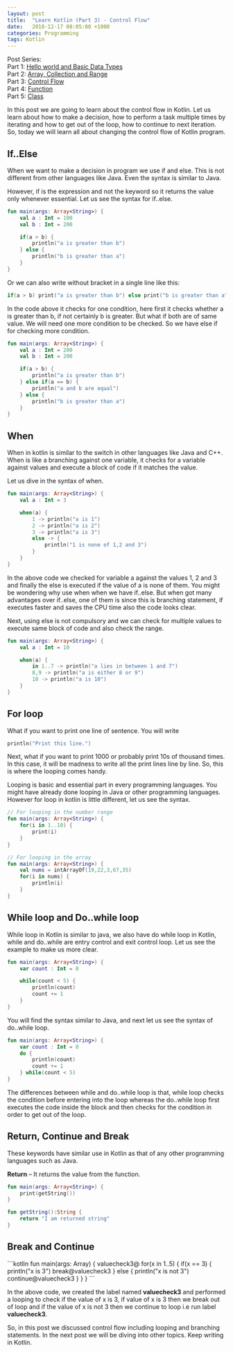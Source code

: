 ```yaml
---
layout: post
title:  "Learn Kotlin (Part 3) - Control Flow"
date:   2018-12-17 08:05:00 +1000
categories: Programming
tags: Kotlin
---
```

Post Series: <br />
Part 1: [Hello world and Basic Data Types](https://sudeepacharya.com.np/blog/2018/12/02/learn-kotlin-part-1-hello-world-and-basic-data-types/)<br />
Part 2: [Array, Collection and Range](https://sudeepacharya.com.np/blog/2018/12/10/learn-kotlin-part-2-array-collection-and-range/)<br />
Part 3: [Control Flow](https://sudeepacharya.com.np/blog/2018/12/16/learn-kotlin-part-3-control-flow/)<br />
Part 4: [Function](https://sudeepacharya.com.np/blog/2018/12/24/learn-kotlin-part-4-function/)<br />
Part 5: [Class](https://sudeepacharya.com.np/blog/2019/01/08/learn-kotlin-part-5-class/)<br />

In this post we are going to learn about the control flow in Kotlin. Let us learn about how to make a decision, how to perform a task multiple times by iterating and how to get out of the loop, how to continue to next iteration. So, today we will learn all about changing the control flow of Kotlin program.

<h2>If..Else</h2>
When we want to make a decision in program we use if and else. This is not different from other languages like Java. Even the syntax is similar to Java.

However, if is the expression and not the keyword so it returns the value only whenever essential. Let us see the syntax for if..else.

```kotlin
fun main(args: Array<String>) {
    val a : Int = 100
    val b : Int = 200

    if(a > b) {
        println("a is greater than b")
    } else {
        println("b is greater than a")
    }
}
```

Or we can also write without bracket in a single line like this:

```kotlin
if(a > b) print("a is greater than b") else print("b is greater than a")
```

In the code above it checks for one condition, here first it checks whether a is greater than b, if not certainly b is greater. But what if both are of same value. We will need one more condition to be checked. So we have else if for checking more condition.

```kotlin
fun main(args: Array<String>) {
    val a : Int = 200
    val b : Int = 200

    if(a > b) {
        println("a is greater than b")
    } else if(a == b) {
        println("a and b are equal")
    } else {
        println("b is greater than a")
    }
}
```

<h2>When</h2>
When in kotlin is similar to the switch in other languages like Java and C++. When is like a branching against one variable, it checks for a variable against values and execute a block of code if it matches the value.

Let us dive in the syntax of when.

```kotlin
fun main(args: Array<String>) {
    val a : Int = 3

    when(a) {
        1 -> println("a is 1")
        2 -> println("a is 2")
        3 -> println("a is 3")
        else -> {
            println("1 is none of 1,2 and 3")
        }
    }
}
```
In the above code we checked for variable a against the values 1, 2 and 3 and finally the else is executed if the value of a is none of them. You might be wondering why use when  when we have if..else. But when got many advantages over if..else, one of them is since this is branching statement, if executes faster and saves the CPU time also the code looks clear.

Next, using else is not compulsory and we can check for multiple values to execute same block of code and also check the range.

```kotlin
fun main(args: Array<String>) {
    val a : Int = 10

    when(a) {
        in 1..7 -> println("a lies in between 1 and 7")
        8,9 -> println("a is either 8 or 9")
        10 -> println("a is 10")
    }
}
```
<h2>For loop</h2>
What if you want to print one line of sentence. You will write

```kotlin
println("Print this line.")
```

Next, what if you want to print 1000 or probably print 10s of thousand times. In this case, it will be madness to write all the print lines line by line. So, this is where the looping comes handy.

Looping is basic and essential part in every programming languages. You might have already done looping in Java or other programming languages. However for loop in kotlin is little different, let us see the syntax.

```kotlin
// For looping in the number range
fun main(args: Array<String>) {
    for(i in 1..10) {
        print(i)
    }
}
```

```kotlin
// For looping in the array
fun main(args: Array<String>) {
    val nums = intArrayOf(19,22,3,67,35)
    for(i in nums) {
        println(i)
    }
}
```
<h2>While loop and Do..while loop</h2>
While loop in Kotlin is similar to java, we also have do while loop in Kotlin, while and do..while are entry control and exit control loop. Let us see the example to make us more clear.

```kotlin
fun main(args: Array<String>) {
    var count : Int = 0

    while(count < 5) {
        println(count)
        count += 1
    }
}
```

You will find the syntax similar to Java, and next let us see the syntax of do..while loop.

```kotlin
fun main(args: Array<String>) {
    var count : Int = 0
    do {
        println(count)
        count += 1
    } while(count < 5)
}
```

The differences between while and do..while loop is that, while loop checks the condition before entering into the loop whereas the do..while loop first executes the code inside the block and then checks for the condition in order to get out of the loop.

<h2>Return, Continue and Break</h2>
These keywords have similar use in Kotlin as that of any other programming languages such as Java.

<b>Return</b> – It returns the value from the function.

```kotlin
fun main(args: Array<String>) {
    print(getString())
}

fun getString():String {
    return "I am returned string"
}
```

<h2>Break and Continue</h2>
```kotlin
fun main(args: Array<String>) {
   valuecheck3@ for(x in 1..5) {
      if(x == 3) {
         println("x is 3")
         break@valuecheck3
      } else {
         println("x is not 3")
         continue@valuecheck3
      }
   }
}
```

In the above code, we created the label named <b>valuecheck3</b> and performed a looping to check if the value of x is 3, if value of x is 3 then we break out of loop and if the value of x is not 3 then we continue to loop i.e run label <b>valuecheck3</b>.

So, in this post we discussed control flow including looping and branching statements. In the next post we will be diving into other topics. Keep writing in Kotlin.
